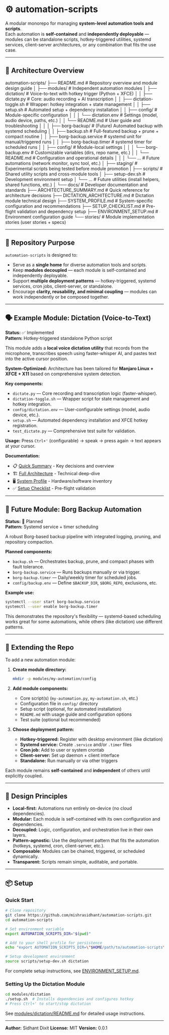 # ⚙️ automation-scripts

A modular monorepo for managing **system-level automation tools and scripts**.  
Each automation is **self-contained** and **independently deployable** — modules can be standalone scripts, hotkey-triggered utilities, systemd services, client-server architectures, or any combination that fits the use case.

---

## 🧩 Architecture Overview

automation-scripts/
├── README.md # Repository overview and module design guide
│
├── modules/ # Independent automation modules
│ ├── dictation/ # Voice-to-text with hotkey trigger (Python + XFCE)
│ │ ├── dictate.py # Core: audio recording + AI transcription
│ │ ├── dictation-toggle.sh # Wrapper: hotkey integration + state management
│ │ ├── setup.sh # Automated setup + dependency installation
│ │ ├── config/ # Module-specific configuration
│ │ │ └── dictation.env # Settings (model, audio device, paths, etc.)
│ │ └── README.md # User guide and troubleshooting
│ │
│ ├── borg-backup/ # (Future) Automated backup with systemd scheduling
│ │ ├── backup.sh # Full-featured backup + prune + compact routine
│ │ ├── borg-backup.service # systemd unit for manual/triggered runs
│ │ ├── borg-backup.timer # systemd timer for scheduled runs
│ │ ├── config/ # Module-local settings
│ │ │ └── borg-backup.env # Customizable variables (dirs, repo name, etc.)
│ │ └── README.md # Configuration and operational details
│ │
│ └── ... # Future automations (network monitor, sync tool, etc.)
│
├── staging/ # Experimental scripts being tested before module promotion
|
├── scripts/ # Shared utility scripts and cross-module tools
│ ├── setup-dev.sh # Development environment setup
│ └── ... # Future utilities (install helpers, shared functions, etc.)
│
└── docs/ # Developer documentation and standards
    ├── ARCHITECTURE_SUMMARY.md # Quick reference for architecture decisions
    ├── DICTATION_ARCHITECTURE.md # Dictation module technical design
    ├── SYSTEM_PROFILE.md # System-specific configuration and recommendations
    ├── SETUP_CHECKLIST.md # Pre-flight validation and dependency setup
    ├── ENVIRONMENT_SETUP.md # Environment configuration guide
    └── stories/ # Module implementation stories (user stories + specs)


---

## 🧱 Repository Purpose

`automation-scripts` is designed to:

- Serve as a **single home** for diverse automation tools and scripts.
- Keep **modules decoupled** — each module is self-contained and independently deployable.
- Support **multiple deployment patterns** — hotkey-triggered, systemd services, cron jobs, client-server, or standalone.
- Encourage **clarity, reusability, and minimal coupling** — modules can work independently or be composed together.

---

## 🗣️ Example Module: Dictation (Voice-to-Text)

**Status:** ✅ Implemented  
**Pattern:** Hotkey-triggered standalone Python script

This module adds a **local voice dictation utility** that records from the microphone, transcribes speech using faster-whisper AI, and pastes text into the active cursor position.

**System-Optimized:** Architecture has been tailored for **Manjaro Linux + XFCE + X11** based on comprehensive system detection.

**Key components:**
- `dictate.py` — Core recording and transcription logic (faster-whisper).
- `dictation-toggle.sh` — Wrapper script for state management and hotkey integration.
- `config/dictation.env` — User-configurable settings (model, audio device, etc.).
- `setup.sh` — Automated dependency installation and XFCE hotkey registration.
- `test_dictate.py` — Comprehensive test suite for validation.

**Usage:**
Press `Ctrl+'` (configurable) → speak → press again → text appears at your cursor.

**Documentation:**
- 📋 [Quick Summary](docs/ARCHITECTURE_SUMMARY.md) - Key decisions and overview
- 🏗️ [Full Architecture](docs/DICTATION_ARCHITECTURE.md) - Technical deep-dive
- 🖥️ [System Profile](docs/SYSTEM_PROFILE.md) - Hardware/software inventory
- ✅ [Setup Checklist](docs/SETUP_CHECKLIST.md) - Pre-flight validation

---

## 💾 Future Module: Borg Backup Automation

**Status:** 🚧 Planned  
**Pattern:** Systemd service + timer scheduling

A robust Borg-based backup pipeline with integrated logging, pruning, and repository compaction.

**Planned components:**
- `backup.sh` — Orchestrates backup, prune, and compact phases with fault tolerance.
- `borg-backup.service` — Runs backups manually or via trigger.
- `borg-backup.timer` — Daily/weekly timer for scheduled jobs.
- `config/backup.env` — Define `$BACKUP_DIR`, `$BORG_REPO`, exclusions, etc.

**Example use:**
```bash
systemctl --user start borg-backup.service
systemctl --user enable borg-backup.timer
```

This demonstrates the repository's flexibility — systemd-based scheduling works great for some automations, while others (like dictation) use different patterns.

---


## 🧩 Extending the Repo

To add a new automation module:

1. **Create module directory:**
   ```bash
   mkdir -p modules/my-automation/config
   ```

2. **Add module components:**
   - Core script(s) (`my-automation.py`, `my-automation.sh`, etc.)
   - Configuration file in `config/` directory
   - Setup script (optional, for automated installation)
   - `README.md` with usage guide and configuration options
   - Test suite (optional but recommended)

3. **Choose deployment pattern:**
   - **Hotkey-triggered:** Register with desktop environment (like dictation)
   - **Systemd service:** Create `.service` and/or `.timer` files
   - **Cron job:** Add to user or system crontab
   - **Client-server:** Set up daemon + client interface
   - **Standalone:** Run manually or via other triggers

Each module remains **self-contained** and **independent** of others until explicitly coupled.

---

## 🧠 Design Principles

* **Local-first:** Automations run entirely on-device (no cloud dependencies).
* **Modular:** Each module is self-contained with its own configuration and dependencies.
* **Decoupled:** Logic, configuration, and orchestration live in their own layers.
* **Pattern-agnostic:** Use the deployment pattern that fits the automation (hotkeys, systemd, cron, client-server, etc.).
* **Composable:** Modules can be chained, triggered, or scheduled dynamically.
* **Transparent:** Scripts remain simple, auditable, and portable.

---

## 📦 Setup

### Quick Start

```bash
# Clone repository
git clone https://github.com/mishrasidhant/automation-scripts.git
cd automation-scripts

# Set environment variable
export AUTOMATION_SCRIPTS_DIR="$(pwd)"

# Add to your shell profile for persistence
echo "export AUTOMATION_SCRIPTS_DIR=\"$HOME/path/to/automation-scripts\"" >> ~/.bashrc

# Setup development environment
source scripts/setup-dev.sh dictation
```

For complete setup instructions, see [ENVIRONMENT_SETUP.md](docs/ENVIRONMENT_SETUP.md).

### Setting Up the Dictation Module

```bash
cd modules/dictation
./setup.sh  # Installs dependencies and configures hotkey
# Press Ctrl+' to start/stop dictation
```

See [modules/dictation/README.md](modules/dictation/README.md) for detailed usage instructions.

---

**Author:** Sidhant Dixit
**License:** MIT
**Version:** 0.0.1